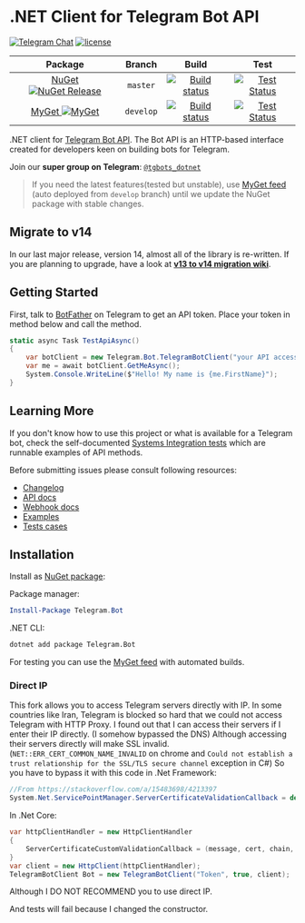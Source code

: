 # .NET Client for Telegram Bot API

[![Telegram Chat](https://img.shields.io/badge/Chat-Telegram-blue.svg)](https://t.me/tgbots_dotnet)
[![license](https://img.shields.io/github/license/TelegramBots/telegram.bot.svg?maxAge=2592000)](https://raw.githubusercontent.com/TelegramBots/telegram.bot/master/LICENSE.txt)

|Package|Branch|Build|Test|
|:-----:|:----:|:---:|:--:|
| [NuGet ![NuGet Release](https://img.shields.io/nuget/vpre/Telegram.Bot.svg?label=Telegram.Bot&maxAge=3600)](https://www.nuget.org/packages/Telegram.Bot/) | `master` | [![Build status](https://ci.appveyor.com/api/projects/status/x0vwuxdhe644sys0/branch/master?svg=true)](https://ci.appveyor.com/project/MrRoundRobin/telegram-bot/branch/master) | [![Test Status](https://img.shields.io/travis/TelegramBots/Telegram.Bot/master.svg?maxAge=3600&label=Test)](https://travis-ci.org/TelegramBots/Telegram.Bot) |
| [MyGet ![MyGet](https://img.shields.io/myget/telegram-bot/v/Telegram.bot.svg?label=Telegram.Bot&maxAge=3600)](https://www.myget.org/feed/telegram-bot/package/nuget/Telegram.Bot) | `develop` | [![Build status](https://ci.appveyor.com/api/projects/status/x0vwuxdhe644sys0/branch/develop?svg=true)](https://ci.appveyor.com/project/MrRoundRobin/telegram-bot/branch/develop) | [![Test Status](https://img.shields.io/travis/TelegramBots/Telegram.Bot/develop.svg?maxAge=3600&label=Test)](https://travis-ci.org/TelegramBots/Telegram.Bot) |

.NET client for [Telegram Bot API](https://core.telegram.org/bots/api). The Bot API is an HTTP-based interface created for developers keen on building bots for Telegram.

Join our **super group on Telegram**: [`@tgbots_dotnet`](https://t.me/tgbots_dotnet)

> If you need the latest features(tested but unstable), use [MyGet feed](https://www.myget.org/feed/telegram-bot/package/nuget/Telegram.Bot) (auto deployed from `develop` branch) until we update the NuGet package with stable changes.

## Migrate to v14

In our last major release, version 14, almost all of the library is re-written. If you are planning to upgrade, have a look at [**v13 to v14 migration wiki**](./docs/wikis/migration/v13-to-v14.md).

## Getting Started

First, talk to [BotFather](https://t.me/botfather) on Telegram to get an API token. Place your token in method below and call the method.

```c#
static async Task TestApiAsync()
{
    var botClient = new Telegram.Bot.TelegramBotClient("your API access Token");
    var me = await botClient.GetMeAsync();
    System.Console.WriteLine($"Hello! My name is {me.FirstName}");
}
```

## Learning More

If you don't know how to use this project or what is available for a Telegram bot, check the self-documented [Systems Integration tests](./test/Telegram.Bot.Tests.Integ/) which are runnable examples of API methods.

Before submitting issues please consult following resources:

* [Changelog](https://github.com/TelegramBots/telegram.bot/blob/master/CHANGELOG.md)
* [API docs](https://core.telegram.org/bots/api)
* [Webhook docs](https://core.telegram.org/bots/webhooks)
* [Examples](https://github.com/TelegramBots/telegram.bot.examples)
* [Tests cases](./test/Telegram.Bot.Tests.Integ/)

## Installation

Install as [NuGet package](https://www.nuget.org/packages/Telegram.Bot/):

Package manager:

```powershell
Install-Package Telegram.Bot
```

.NET CLI:

```bash
dotnet add package Telegram.Bot
```

For testing you can use the [MyGet feed](https://www.myget.org/gallery/telegram-bot) with automated builds.

### Direct IP

This fork allows you to access Telegram servers directly with IP. In some countries like Iran, Telegram is blocked so hard that we could not access Telegram with HTTP Proxy. I found out that I can access their servers if I enter their IP directly. (I somehow bypassed the DNS) Although accessing their servers directly will make SSL invalid. (`NET::ERR_CERT_COMMON_NAME_INVALID` on chrome and `Could not establish a trust relationship for the SSL/TLS secure channel` exception in C#) So you have to bypass it with this code in .Net Framework:
```c#
//From https://stackoverflow.com/a/15483698/4213397
System.Net.ServicePointManager.ServerCertificateValidationCallback = delegate { return true; };
```
In .Net Core:
```c#
var httpClientHandler = new HttpClientHandler
{
    ServerCertificateCustomValidationCallback = (message, cert, chain, errors) => { return true; }
}
var client = new HttpClient(httpClientHandler);
TelegramBotClient Bot = new TelegramBotClient("Token", true, client);
```
Although I DO NOT RECOMMEND you to use direct IP.

And tests will fail because I changed the constructor.
